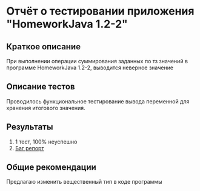# Отчёт о тестировании приложения "HomeworkJava 1.2-2"

## Краткое описание

При выполнении операции суммирования заданных по тз значений в программе HomeworkJava 1.2-2, выводится неверное значение

## Описание тестов

Проводилось функциональное тестирование вывода переменной для хранения итогового значения.

## Результаты

1. 1 тест, 100% неуспешно
2. [Баг репорт](https://docs.google.com/spreadsheets/d/1pcjYYsGLldr3jXzRzGhPBg9RQkyFc_IzOICKfsEPtKk/edit#gid=0)

## Общие рекомендации

Предлагаю изменить вещественный тип в коде программы
